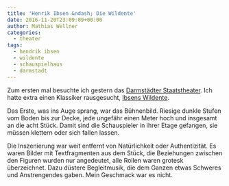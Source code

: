```yaml
---
title: 'Henrik Ibsen &ndash; Die Wildente'
date: 2016-11-20T23:09:09+00:00
author: Mathias Wellner
categories:
  - theater
tags:
  - hendrik ibsen
  - wildente
  - schauspielhaus
  - darmstadt
---
```

Zum ersten mal besuchte ich gestern das <a href="https://www.staatstheater-darmstadt.de/" target="_blank">Darmstädter Staatstheater</a>. Ich hatte 
extra einen Klassiker rausgesucht, <a href="https://de.wikipedia.org/wiki/Die_Wildente" target="_blank">Ibsens Wildente</a>. 

Das Erste, was ins Auge sprang, war das Bühnenbild. Riesige dunkle Stufen vom Boden bis zur Decke, jede ungefähr einen Meter hoch und 
insgesamt an die acht Stück. Damit sind die Schauspieler in ihrer Etage gefangen, sie müssen klettern oder sich fallen lassen. 

Die Inszenierung war weit entfernt von Natürlichkeit oder Authentizität. Es waren Bilder mit Textfragmenten aus dem Stück, die 
Beziehungen zwischen den Figuren wurden nur angedeutet, alle Rollen waren grotesk überzeichnet. Dazu düstere Begleitmusik, die 
dem Ganzen etwas Schweres und Anstrengendes gaben. Mein Geschmack war es nicht.